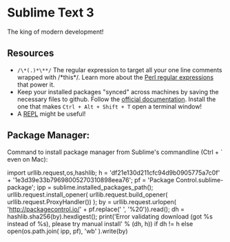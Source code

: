 # Sublime Text 3
The king of modern development!

## Resources
* `/\*(.)*\**/` The regular expression to target all your one line comments wrapped with /\*this\*/. Learn more about the [Perl regular expressions](http://www.boost.org/doc/libs/1_44_0/libs/regex/doc/html/boost_regex/syntax/perl_syntax.html) that power it.
* Keep your installed packages "synced" across machines by saving the necessary files to github. Follow the [official documentation](https://packagecontrol.io/docs/syncing). Install the one that makes `Ctrl + Alt + Shift + T` open a terminal window!
* A [REPL](https://packagecontrol.io/packages/SublimeREPL) might be useful!

## Package Manager:
Command to install package manager from Sublime's commandline (Ctrl + ` even on Mac):

import urllib.request,os,hashlib; h = 'df21e130d211cfc94d9b0905775a7c0f' + '1e3d39e33b79698005270310898eea76'; pf = 'Package Control.sublime-package'; ipp = sublime.installed_packages_path(); urllib.request.install_opener( urllib.request.build_opener( urllib.request.ProxyHandler()) ); by = urllib.request.urlopen( 'http://packagecontrol.io/' + pf.replace(' ', '%20')).read(); dh = hashlib.sha256(by).hexdigest(); print('Error validating download (got %s instead of %s), please try manual install' % (dh, h)) if dh != h else open(os.path.join( ipp, pf), 'wb' ).write(by)